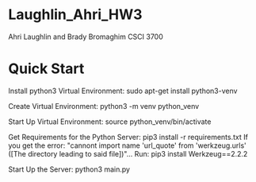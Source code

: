 # Laughlin_Ahri_HW3

Ahri Laughlin and Brady Bromaghim CSCI 3700

# Quick Start
Install python3 Virtual Environment: sudo apt-get install python3-venv

Create Virtual Environment: python3 -m venv python_venv

Start Up Virtual Environment: source python_venv/bin/activate

Get Requirements for the Python Server: pip3 install -r requirements.txt
If you get the error: "cannont import name 'url_quote' from 'werkzeug.urls' ([The directory leading to said file])"... Run: pip3 install Werkzeug==2.2.2

Start Up the Server: python3 main.py
